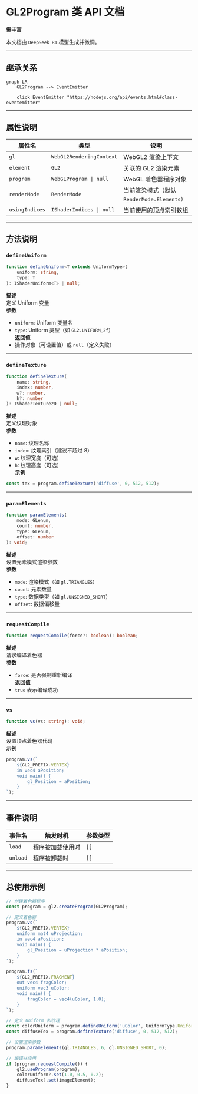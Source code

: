 # GL2Program 类 API 文档

**需丰富**

本文档由 `DeepSeek R1` 模型生成并微调。

---

## 继承关系

```mermaid
graph LR
    GL2Program --> EventEmitter

    click EventEmitter "https://nodejs.org/api/events.html#class-eventemitter"
```

---

## 属性说明

| 属性名         | 类型                     | 说明                                       |
| -------------- | ------------------------ | ------------------------------------------ |
| `gl`           | `WebGL2RenderingContext` | WebGL2 渲染上下文                          |
| `element`      | `GL2`                    | 关联的 GL2 渲染元素                        |
| `program`      | `WebGLProgram \| null`   | WebGL 着色器程序对象                       |
| `renderMode`   | `RenderMode`             | 当前渲染模式（默认 `RenderMode.Elements`） |
| `usingIndices` | `IShaderIndices \| null` | 当前使用的顶点索引数组                     |

---

## 方法说明

### `defineUniform`

```typescript
function defineUniform<T extends UniformType>(
    uniform: string,
    type: T
): IShaderUniform<T> | null;
```

**描述**  
定义 Uniform 变量  
**参数**

-   `uniform`: Uniform 变量名
-   `type`: Uniform 类型（如 `GL2.UNIFORM_2f`）  
    **返回值**
-   操作对象（可设置值）或 `null`（定义失败）

---

### `defineTexture`

```typescript
function defineTexture(
    name: string,
    index: number,
    w?: number,
    h?: number
): IShaderTexture2D | null;
```

**描述**  
定义纹理对象  
**参数**

-   `name`: 纹理名称
-   `index`: 纹理索引（建议不超过 8）
-   `w`: 纹理宽度（可选）
-   `h`: 纹理高度（可选）  
    **示例**

```typescript
const tex = program.defineTexture('diffuse', 0, 512, 512);
```

---

### `paramElements`

```typescript
function paramElements(
    mode: GLenum,
    count: number,
    type: GLenum,
    offset: number
): void;
```

**描述**  
设置元素模式渲染参数  
**参数**

-   `mode`: 渲染模式（如 `gl.TRIANGLES`）
-   `count`: 元素数量
-   `type`: 数据类型（如 `gl.UNSIGNED_SHORT`）
-   `offset`: 数据偏移量

---

### `requestCompile`

```typescript
function requestCompile(force?: boolean): boolean;
```

**描述**  
请求编译着色器  
**参数**

-   `force`: 是否强制重新编译  
    **返回值**
-   `true` 表示编译成功

---

### `vs`

```typescript
function vs(vs: string): void;
```

**描述**  
设置顶点着色器代码  
**示例**

```typescript
program.vs(`
    ${GL2_PREFIX.VERTEX}
    in vec4 aPosition;
    void main() {
        gl_Position = aPosition;
    }
`);
```

---

## 事件说明

| 事件名   | 触发时机         | 参数类型 |
| -------- | ---------------- | -------- |
| `load`   | 程序被加载使用时 | `[]`     |
| `unload` | 程序被卸载时     | `[]`     |

---

## 总使用示例

```typescript
// 创建着色器程序
const program = gl2.createProgram(GL2Program);

// 定义着色器
program.vs(`
    ${GL2_PREFIX.VERTEX}
    uniform mat4 uProjection;
    in vec4 aPosition;
    void main() {
        gl_Position = uProjection * aPosition;
    }
`);

program.fs(`
    ${GL2_PREFIX.FRAGMENT}
    out vec4 fragColor;
    uniform vec3 uColor;
    void main() {
        fragColor = vec4(uColor, 1.0);
    }
`);

// 定义 Uniform 和纹理
const colorUniform = program.defineUniform('uColor', UniformType.Uniform3f);
const diffuseTex = program.defineTexture('diffuse', 0, 512, 512);

// 设置渲染参数
program.paramElements(gl.TRIANGLES, 6, gl.UNSIGNED_SHORT, 0);

// 编译并应用
if (program.requestCompile()) {
    gl2.useProgram(program);
    colorUniform?.set(1.0, 0.5, 0.2);
    diffuseTex?.set(imageElement);
}
```
